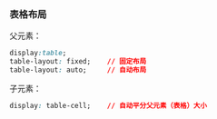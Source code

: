 ### 表格布局

父元素：

```css
display:table;
table-layout: fixed;	// 固定布局
table-layout: auto;		// 自动布局
```

子元素：

```css
display: table-cell;	// 自动平分父元素（表格）大小
```

